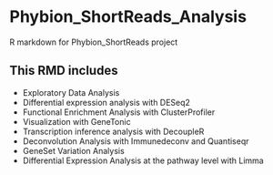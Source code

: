 # Phybion_ShortReads_Analysis
R markdown for Phybion_ShortReads project
## This RMD includes
- Exploratory Data Analysis
- Differential expression analysis with DESeq2
- Functional Enrichment Analysis with ClusterProfiler
- Visualization with GeneTonic
- Transcription inference analysis with DecoupleR
- Deconvolution Analysis with Immunedeconv and Quantiseqr
- GeneSet Variation Analysis
- Differential Expression Analysis at the pathway level with Limma
